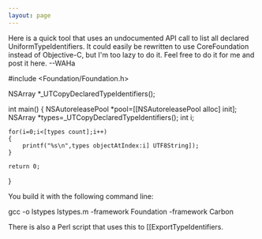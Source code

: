 ```yaml
---
layout: page
---
```


Here is a quick tool that uses an undocumented API call to list all declared UniformTypeIdentifier<nowiki/>s. It could easily be rewritten to use CoreFoundation instead of Objective-C, but I'm too lazy to do it. Feel free to do it for me and post it here. --WAHa

    
#include <Foundation/Foundation.h>

NSArray *_UTCopyDeclaredTypeIdentifiers();

int main()
{
	NSAutoreleasePool *pool=[[NSAutoreleasePool alloc] init];
	NSArray *types=_UTCopyDeclaredTypeIdentifiers();
	int i;

	for(i=0;i<[types count];i++)
	{
		printf("%s\n",types objectAtIndex:i] UTF8String]);
	}

	return 0;
}


You build it with the following command line:
    
gcc -o lstypes lstypes.m -framework Foundation -framework Carbon


There is also a Perl script that uses this to [[ExportTypeIdentifiers.
